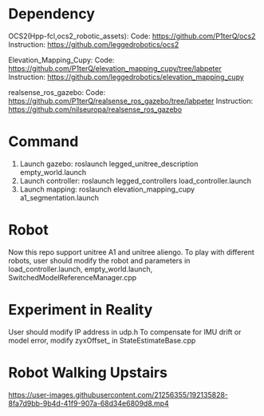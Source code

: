 # Dependency
OCS2(Hpp-fcl,ocs2_robotic_assets): 
Code: https://github.com/P1terQ/ocs2
Instruction: https://github.com/leggedrobotics/ocs2

Elevation_Mapping_Cupy: 
Code: https://github.com/P1terQ/elevation_mapping_cupy/tree/labpeter 
Instruction: https://github.com/leggedrobotics/elevation_mapping_cupy

realsense_ros_gazebo:
Code: https://github.com/P1terQ/realsense_ros_gazebo/tree/labpeter
Instruction: https://github.com/nilseuropa/realsense_ros_gazebo


# Command
1. Launch gazebo: roslaunch legged_unitree_description empty_world.launch
2. Launch controller: roslaunch legged_controllers load_controller.launch
3. Launch mapping: roslaunch elevation_mapping_cupy a1_segmentation.launch

# Robot
Now this repo support unitree A1 and unitree aliengo. To play with different robots, user should modify the robot and parameters in load_controller.launch,  empty_world.launch, SwitchedModelReferenceManager.cpp

# Experiment in Reality
User should modify IP address in udp.h
To compensate for IMU drift or model error, modify zyxOffset_ in StateEstimateBase.cpp

# Robot Walking Upstairs
https://user-images.githubusercontent.com/21256355/192135828-8fa7d9bb-9b4d-41f9-907a-68d34e6809d8.mp4